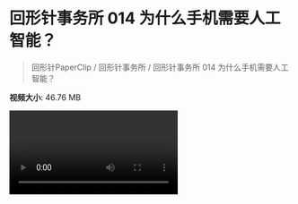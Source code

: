 # 回形针事务所 014 为什么手机需要人工智能？

> 回形针PaperClip / 回形针事务所 / 回形针事务所 014 为什么手机需要人工智能？

**视频大小**: 46.76 MB

<div class="video"><video src="https://file.hsyhx.top/archive/PaperClip/事务所/014.mp4" controls preload>🤔 您的浏览器不支持 video 标签</video></div>
